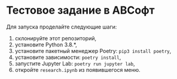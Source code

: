 # Тестовое задание в АВСофт

Для запуска проделайте следующие шаги:
1. склонируйте этот репозиторий,
1. установите Python 3.8.*,
2. установите пакетный менеджер Poetry: `pip3 install poetry`,
3. установите зависимости: `poetry install`,
4. запустите Jupyter Lab: `poetry run jupyter lab`,
5. откройте `research.ipynb` из появившегося меню.